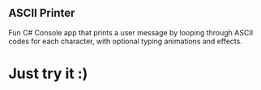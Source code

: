 ## ASCII Printer

Fun C# Console app that prints a user message by looping through ASCII codes for each character, with optional typing animations and effects.

# Just try it :)
